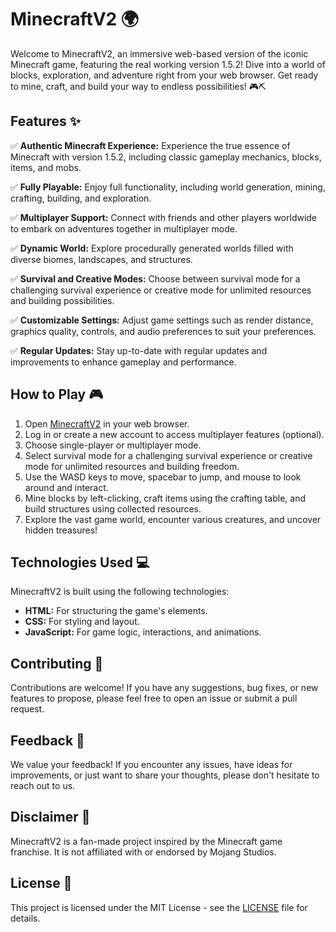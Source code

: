 # MinecraftV2 🌍

Welcome to MinecraftV2, an immersive web-based version of the iconic Minecraft game, featuring the real working version 1.5.2! Dive into a world of blocks, exploration, and adventure right from your web browser. Get ready to mine, craft, and build your way to endless possibilities! 🎮⛏️

## Features ✨

✅ **Authentic Minecraft Experience:** Experience the true essence of Minecraft with version 1.5.2, including classic gameplay mechanics, blocks, items, and mobs.

✅ **Fully Playable:** Enjoy full functionality, including world generation, mining, crafting, building, and exploration.

✅ **Multiplayer Support:** Connect with friends and other players worldwide to embark on adventures together in multiplayer mode.

✅ **Dynamic World:** Explore procedurally generated worlds filled with diverse biomes, landscapes, and structures.

✅ **Survival and Creative Modes:** Choose between survival mode for a challenging survival experience or creative mode for unlimited resources and building possibilities.

✅ **Customizable Settings:** Adjust game settings such as render distance, graphics quality, controls, and audio preferences to suit your preferences.

✅ **Regular Updates:** Stay up-to-date with regular updates and improvements to enhance gameplay and performance.

## How to Play 🎮

1. Open [MinecraftV2](https://rishabnotfound.github.io/minecraftV2) in your web browser.
2. Log in or create a new account to access multiplayer features (optional).
3. Choose single-player or multiplayer mode.
4. Select survival mode for a challenging survival experience or creative mode for unlimited resources and building freedom.
5. Use the WASD keys to move, spacebar to jump, and mouse to look around and interact.
6. Mine blocks by left-clicking, craft items using the crafting table, and build structures using collected resources.
7. Explore the vast game world, encounter various creatures, and uncover hidden treasures!

## Technologies Used 💻

MinecraftV2 is built using the following technologies:

- **HTML:** For structuring the game's elements.
- **CSS:** For styling and layout.
- **JavaScript:** For game logic, interactions, and animations.

## Contributing 🤝

Contributions are welcome! If you have any suggestions, bug fixes, or new features to propose, please feel free to open an issue or submit a pull request.

## Feedback 📝

We value your feedback! If you encounter any issues, have ideas for improvements, or just want to share your thoughts, please don't hesitate to reach out to us.

## Disclaimer 📣

MinecraftV2 is a fan-made project inspired by the Minecraft game franchise. It is not affiliated with or endorsed by Mojang Studios.

## License 📄

This project is licensed under the MIT License - see the [LICENSE](LICENSE) file for details.

